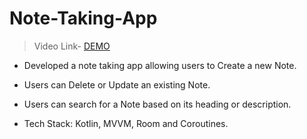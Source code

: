 # Note-Taking-App
> Video Link- [DEMO]([https://drive.google.com/file/d/1Mwg4P8n8zD92WSdhqJ0b_mcUyyylaTlF/view](https://drive.google.com/file/d/14IGkeM4o4QDRFkZTcctFD6mBToiQRELg/view))

 
- Developed a note taking app allowing users to Create a new Note.

- Users can Delete or Update an existing Note.

- Users can search for a Note based on its heading or description.

- Tech Stack: Kotlin, MVVM, Room and Coroutines.
